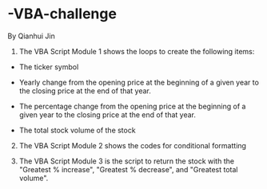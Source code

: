 # -VBA-challenge
By Qianhui Jin
1) The VBA Script Module 1 shows the loops to create the following items:
 * The ticker symbol

 *  Yearly change from the opening price at the beginning of a given year to the closing price at the end of that year.

 * The percentage change from the opening price at the beginning of a given year to the closing price at the end of that year.

 * The total stock volume of the stock
 
 2) The VBA Script Module 2 shows the codes for conditional formatting 
 
 3) The VBA Script Module 3 is the script to return the stock with the "Greatest % increase", "Greatest % decrease", and "Greatest total volume".
